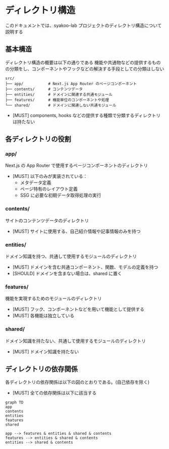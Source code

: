 # ディレクトリ構造

このドキュメントでは、syakoo-lab プロジェクトのディレクトリ構造について説明する

## 基本構造

ディレクトリ構造の概要は以下の通りである
機能や共通物などの提供するものの分類をし、コンポーネントやフックなどの解決する手段としての分類はしない

```
src/
├── app/           # Next.js App Router のページコンポーネント
├── contents/      # コンテンツデータ
├── entities/      # ドメインに関連する共通モジュール
├── features/      # 機能単位のコンポーネントや処理
└── shared/        # ドメインに関連しない共通モジュール
```

- [MUST] components, hooks などの提供する種類で分類するディレクトリは持たない

## 各ディレクトリの役割

### app/

Next.js の App Router で使用するページコンポーネントのディレクトリ

- [MUST] 以下のみが実装されている：
  - メタデータ定義
  - ページ特有のレイアウト定義
  - SSG に必要な初期データ取得処理の実行

### contents/

サイトのコンテンツデータのディレクトリ

- [MUST] サイトに使用する、自己紹介情報や記事情報のみを持つ

### entities/

ドメイン知識を持つ、共通して使用するモジュールのディレクトリ

- [MUST] ドメインを含む共通コンポーネント、関数、モデルの定義を持つ
- [SHOULD] ドメインを含まない場合は、shared に置く

### features/

機能を実現するためのモジュールのディレクトリ

- [MUST] フック、コンポーネントなどを用いて機能として提供する
- [MUST] 各機能は独立している

### shared/

ドメイン知識を持たない、共通して使用するモジュールのディレクトリ

- [MUST] ドメイン知識を持たない

## ディレクトリの依存関係

各ディレクトリの依存関係は以下の図のとおりである。(自己依存を除く)

- [MUST] 全ての依存関係は以下に該当する

```mermaid
graph TD
app
contents
entities
features
shared

app --> features & entities & shared & contents
features --> entities & shared & contents
entities --> shared & contents
```
